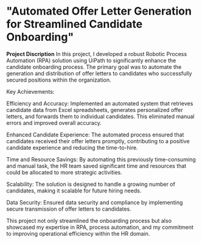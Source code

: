 # "Automated Offer Letter Generation for Streamlined Candidate Onboarding" 
<b>Project Discription</b>
In this project, I developed a robust Robotic Process Automation (RPA) solution using UiPath to significantly enhance the candidate onboarding process. The primary goal was to automate the generation and distribution of offer letters to candidates who successfully secured positions within the organization.


Key Achievements:

Efficiency and Accuracy: Implemented an automated system that retrieves candidate data from Excel spreadsheets, generates personalized offer letters, and forwards them to individual candidates. This eliminated manual errors and improved overall accuracy.

Enhanced Candidate Experience: The automated process ensured that candidates received their offer letters promptly, contributing to a positive candidate experience and reducing the time-to-hire.

Time and Resource Savings: By automating this previously time-consuming and manual task, the HR team saved significant time and resources that could be allocated to more strategic activities.

Scalability: The solution is designed to handle a growing number of candidates, making it scalable for future hiring needs.

Data Security: Ensured data security and compliance by implementing secure transmission of offer letters to candidates.

This project not only streamlined the onboarding process but also showcased my expertise in RPA, process automation, and my commitment to improving operational efficiency within the HR domain.
